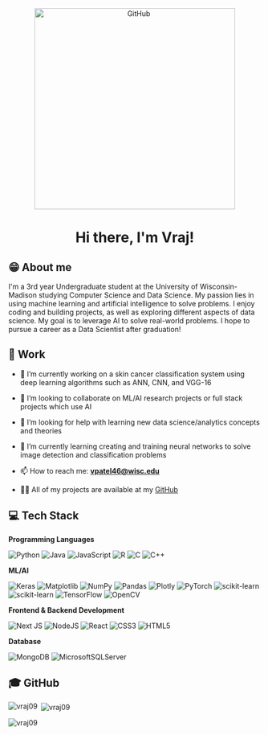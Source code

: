 <!--START-->

<!--GITHUB GIF-->
<div align="center">
  <img src="https://user-images.githubusercontent.com/74038190/225813708-98b745f2-7d22-48cf-9150-083f1b00d6c9.gif" alt="GitHub" width="400"> 
</div>

<!--INTRODUCTION-->
<h1 align="center"> Hi there, I'm Vraj!  </h1>

## 😁 About me

I'm a 3rd year Undergraduate student at the University of Wisconsin-Madison studying Computer Science and Data Science. My passion lies in using machine learning and artificial intelligence to solve problems. I enjoy coding and building projects, as well as exploring different aspects of data science. My goal is to leverage AI to solve real-world problems. I hope to pursue a career as a Data Scientist after graduation!

## 🚀 Work

- 🔭 I’m currently working on a skin cancer classification system using deep learning algorithms such as ANN, CNN, and VGG-16
  
- 👯 I’m looking to collaborate on ML/AI research projects or full stack projects which use AI

- 🤝 I’m looking for help with learning new data science/analytics concepts and theories

- 🌱 I’m currently learning creating and training neural networks to solve image detection and classification problems

- 📫 How to reach me: **vpatel46@wisc.edu**

- 👨‍💻 All of my projects are available at my [GitHub](https://github.com/VRAJ09)

## 💻 Tech Stack

**Programming Languages**
<p>
	<img alt="Python" src="https://img.shields.io/badge/python-3670A0?style=for-the-badge&logo=python&logoColor=ffdd54"/>
 	<img alt="Java" src="https://img.shields.io/badge/java-%23ED8B00.svg?style=for-the-badge&logo=openjdk&logoColor=white"/>
 	<img alt="JavaScript" src="https://img.shields.io/badge/javascript-%23323330.svg?style=for-the-badge&logo=javascript&logoColor=%23F7DF1E"/>
 	<img alt="R" src="https://img.shields.io/badge/r-%23276DC3.svg?style=for-the-badge&logo=r&logoColor=white"/>
 	<img alt="C" src="https://img.shields.io/badge/c-%2300599C.svg?style=for-the-badge&logo=c&logoColor=white"/>
  	<img alt="C++" src="https://img.shields.io/badge/c++-%2300599C.svg?style=for-the-badge&logo=c%2B%2B&logoColor=white"/>
</p>

**ML/AI**
<p>
	<img alt="Keras" src="https://img.shields.io/badge/Keras-%23D00000.svg?style=for-the-badge&logo=Keras&logoColor=white"/>
	<img alt="Matplotlib" src="https://img.shields.io/badge/Matplotlib-%23ffffff.svg?style=for-the-badge&logo=Matplotlib&logoColor=black"/>
	<img alt="NumPy" src="https://img.shields.io/badge/numpy-%23013243.svg?style=for-the-badge&logo=numpy&logoColor=white"/>
	<img alt="Pandas" src="https://img.shields.io/badge/pandas-%23150458.svg?style=for-the-badge&logo=pandas&logoColor=white"/>
	<img alt="Plotly" src="https://img.shields.io/badge/Plotly-%233F4F75.svg?style=for-the-badge&logo=plotly&logoColor=white"/>
	<img alt="PyTorch" src="https://img.shields.io/badge/PyTorch-%23EE4C2C.svg?style=for-the-badge&logo=PyTorch&logoColor=white"/>
	<img alt="scikit-learn" src="https://img.shields.io/badge/scikit--learn-%23F7931E.svg?style=for-the-badge&logo=scikit-learn&logoColor=white"/>
	<img alt="scikit-learn" src="https://img.shields.io/badge/scikit--learn-%23F7931E.svg?style=for-the-badge&logo=scikit-learn&logoColor=white"/>
	<img alt="TensorFlow" src="https://img.shields.io/badge/TensorFlow-%23FF6F00.svg?style=for-the-badge&logo=TensorFlow&logoColor=white"/>
	<img alt="OpenCV" src="https://img.shields.io/badge/opencv-%23white.svg?style=for-the-badge&logo=opencv&logoColor=white"/>
</p>

**Frontend & Backend Development**
<p>
	<img alt="Next JS" src="https://img.shields.io/badge/Next-black?style=for-the-badge&logo=next.js&logoColor=white"/>
	<img alt="NodeJS" src="https://img.shields.io/badge/node.js-6DA55F?style=for-the-badge&logo=node.js&logoColor=white"/>
	<img alt="React" src="https://img.shields.io/badge/react-%2320232a.svg?style=for-the-badge&logo=react&logoColor=%2361DAFB"/>
	<img alt="CSS3" src="https://img.shields.io/badge/css3-%231572B6.svg?style=for-the-badge&logo=css3&logoColor=white"/>
	<img alt="HTML5" src="https://img.shields.io/badge/html5-%23E34F26.svg?style=for-the-badge&logo=html5&logoColor=white"/>
</p>

**Database**
<p>
	<img alt="MongoDB" src="https://img.shields.io/badge/MongoDB-%234ea94b.svg?style=for-the-badge&logo=mongodb&logoColor=white" />
	<img alt="MicrosoftSQLServer" src="https://img.shields.io/badge/Microsoft%20SQL%20Server-CC2927?style=for-the-badge&logo=microsoft%20sql%20server&logoColor=white" />
</p>

## 🎓 GitHub

<p><img align="left" src="https://github-readme-stats.vercel.app/api/top-langs?username=vraj09&theme=dark&show_icons=true&locale=en&layout=compact" alt="vraj09" /></p>

<p>&nbsp;<img align="center" src="https://github-readme-stats.vercel.app/api?username=vraj09&show_icons=true&locale=en" alt="vraj09" /></p>

<p><img align="center" src="https://github-readme-streak-stats.herokuapp.com/?user=vraj09&" alt="vraj09" /></p>
